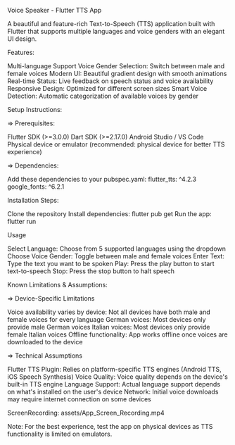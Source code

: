 Voice Speaker - Flutter TTS App

A beautiful and feature-rich Text-to-Speech (TTS) application built with Flutter that supports multiple languages and voice genders with an elegant UI design.

Features:

Multi-language Support
Voice Gender Selection: Switch between male and female voices
Modern UI: Beautiful gradient design with smooth animations
Real-time Status: Live feedback on speech status and voice availability
Responsive Design: Optimized for different screen sizes
Smart Voice Detection: Automatic categorization of available voices by gender

Setup Instructions:

=> Prerequisites:

Flutter SDK (>=3.0.0)
Dart SDK (>=2.17.0)
Android Studio / VS Code
Physical device or emulator (recommended: physical device for better TTS experience)

=> Dependencies:

Add these dependencies to your pubspec.yaml:
flutter_tts: ^4.2.3
google_fonts: ^6.2.1

Installation Steps:

Clone the repository
Install dependencies: flutter pub get
Run the app: flutter run

Usage

Select Language: Choose from 5 supported languages using the dropdown
Choose Voice Gender: Toggle between male and female voices
Enter Text: Type the text you want to be spoken
Play: Press the play button to start text-to-speech
Stop: Press the stop button to halt speech

Known Limitations & Assumptions:

=> Device-Specific Limitations

Voice availability varies by device: Not all devices have both male and female voices for every language
German voices: Most devices only provide male German voices
Italian voices: Most devices only provide female Italian voices
Offline functionality: App works offline once voices are downloaded to the device

=> Technical Assumptions

Flutter TTS Plugin: Relies on platform-specific TTS engines (Android TTS, iOS Speech Synthesis)
Voice Quality: Voice quality depends on the device's built-in TTS engine
Language Support: Actual language support depends on what's installed on the user's device
Network: Initial voice downloads may require internet connection on some devices

ScreenRecording:
assets/App_Screen_Recording.mp4

Note: For the best experience, test the app on physical devices as TTS functionality is limited on emulators.
